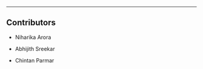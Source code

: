 ---------------------------------
Contributors 
---------------------------------
* Niharika Arora

* Abhijith Sreekar

* Chintan Parmar


